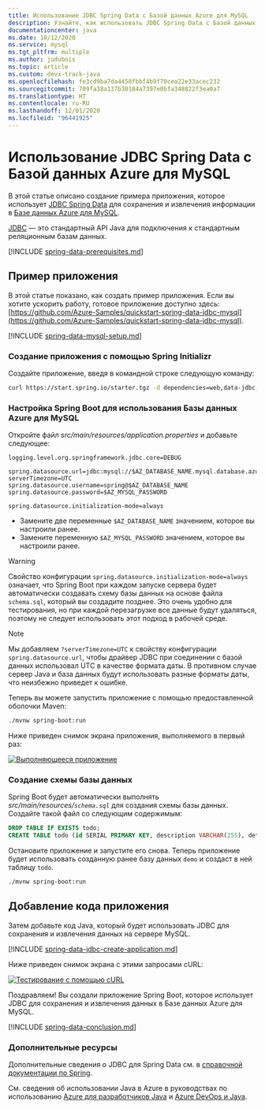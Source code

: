 ```yaml
---
title: Использование JDBC Spring Data с Базой данных Azure для MySQL
description: Узнайте, как использовать JDBC Spring Data с Базой данных Azure для MySQL.
documentationcenter: java
ms.date: 10/12/2020
ms.service: mysql
ms.tgt_pltfrm: multiple
ms.author: judubois
ms.topic: article
ms.custom: devx-track-java
ms.openlocfilehash: fe3cd9ba7da4458fbbf4b9f70cea22e33acec232
ms.sourcegitcommit: 709fa38a137b30184a7397e0bfa348822f3ea0a7
ms.translationtype: HT
ms.contentlocale: ru-RU
ms.lasthandoff: 12/01/2020
ms.locfileid: "96441925"
---
```

# <a name="use-spring-data-jdbc-with-azure-database-for-mysql"></a>Использование JDBC Spring Data с Базой данных Azure для MySQL

В этой статье описано создание примера приложения, которое использует [JDBC Spring Data](https://spring.io/projects/spring-data-jdbc) для сохранения и извлечения информации в [Базе данных Azure для MySQL](/azure/mysql/).

[JDBC](https://jcp.org/en/jsr/detail?id=221) — это стандартный API Java для подключения к стандартным реляционным базам данных.

[!INCLUDE [spring-data-prerequisites.md](includes/spring-data-prerequisites.md)]

## <a name="sample-application"></a>Пример приложения

В этой статье показано, как создать пример приложения. Если вы хотите ускорить работу, готовое приложение доступно здесь: [https://github.com/Azure-Samples/quickstart-spring-data-jdbc-mysql](https://github.com/Azure-Samples/quickstart-spring-data-jdbc-mysql).

[!INCLUDE [spring-data-mysql-setup.md](includes/spring-data-mysql-setup.md)]

### <a name="generate-the-application-by-using-spring-initializr"></a>Создание приложения с помощью Spring Initializr

Создайте приложение, введя в командной строке следующую команду:

```bash
curl https://start.spring.io/starter.tgz -d dependencies=web,data-jdbc,mysql -d baseDir=azure-database-workshop -d bootVersion=2.3.4.RELEASE -d javaVersion=8 | tar -xzvf -
```

### <a name="configure-spring-boot-to-use-azure-database-for-mysql"></a>Настройка Spring Boot для использования Базы данных Azure для MySQL

Откройте файл *src/main/resources/application.properties* и добавьте следующее:

```properties
logging.level.org.springframework.jdbc.core=DEBUG

spring.datasource.url=jdbc:mysql://$AZ_DATABASE_NAME.mysql.database.azure.com:3306/demo?serverTimezone=UTC
spring.datasource.username=spring@$AZ_DATABASE_NAME
spring.datasource.password=$AZ_MYSQL_PASSWORD

spring.datasource.initialization-mode=always
```

- Замените две переменные `$AZ_DATABASE_NAME` значением, которое вы настроили ранее.
- Замените переменную `$AZ_MYSQL_PASSWORD` значением, которое вы настроили ранее.

> [!WARNING]
> Свойство конфигурации `spring.datasource.initialization-mode=always` означает, что Spring Boot при каждом запуске сервера будет автоматически создавать схему базы данных на основе файла `schema.sql`, который вы создадите позднее. Это очень удобно для тестирования, но при каждой перезагрузке все данные будут удаляться, поэтому не следует использовать этот подход в рабочей среде.

> [!NOTE]
> Мы добавляем `?serverTimezone=UTC` к свойству конфигурации `spring.datasource.url`, чтобы драйвер JDBC при соединении с базой данных использовал UTC в качестве формата даты. В противном случае сервер Java и база данных будут использовать разные форматы даты, что неизбежно приведет к ошибке.

Теперь вы можете запустить приложение с помощью предоставленной оболочки Maven:

```bash
./mvnw spring-boot:run
```

Ниже приведен снимок экрана приложения, выполняемого в первый раз:

[![Выполняющееся приложение](media/configure-spring-data-jdbc-with-azure-mysql/create-mysql-01.png)](media/configure-spring-data-jdbc-with-azure-mysql/create-mysql-01.png#lightbox)

### <a name="create-the-database-schema"></a>Создание схемы базы данных

Spring Boot будет автоматически выполнять *src/main/resources/`schema.sql`* для создания схемы базы данных. Создайте такой файл со следующим содержимым:

```sql
DROP TABLE IF EXISTS todo;
CREATE TABLE todo (id SERIAL PRIMARY KEY, description VARCHAR(255), details VARCHAR(4096), done BOOLEAN);
```

Остановите приложение и запустите его снова. Теперь приложение будет использовать созданную ранее базу данных `demo` и создаст в ней таблицу `todo`.

```bash
./mvnw spring-boot:run
```

## <a name="code-the-application"></a>Добавление кода приложения

Затем добавьте код Java, который будет использовать JDBC для сохранения и извлечения данных на сервере MySQL.

[!INCLUDE [spring-data-jdbc-create-application.md](includes/spring-data-jdbc-create-application.md)]

Ниже приведен снимок экрана с этими запросами cURL:

[![Тестирование с помощью cURL](media/configure-spring-data-jdbc-with-azure-mysql/create-mysql-02.png)](media/configure-spring-data-jdbc-with-azure-mysql/create-mysql-02.png#lightbox)

Поздравляем! Вы создали приложение Spring Boot, которое использует JDBC для сохранения и извлечения данных в Базе данных Azure для MySQL.

[!INCLUDE [spring-data-conclusion.md](includes/spring-data-conclusion.md)]

### <a name="additional-resources"></a>Дополнительные ресурсы

Дополнительные сведения о JDBC для Spring Data см. в [справочной документации по Spring](https://docs.spring.io/spring-data/jdbc/docs/current/reference/html/#reference).

См. сведения об использовании Java в Azure в руководствах по использованию [Azure для разработчиков Java](../index.yml) и [Azure DevOps и Java](/azure/devops/).